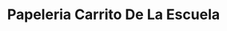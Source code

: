---
title: "Papeleria Carrito De La Escuela"
url: /zitacuaro/papeleria-carrito-de-la-escuela/
shop: general
---